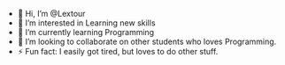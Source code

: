 - 👋 Hi, I’m @Lextour
- 👀 I’m interested in Learning new skills
- 🌱 I’m currently learning Programming
- 💞️ I’m looking to collaborate on other students who loves Programming.
- ⚡ Fun fact: I easily got tired, but loves to do other stuff.
